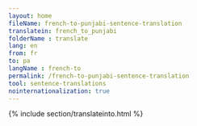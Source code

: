 ```yaml
---
layout: home
fileName: french-to-punjabi-sentence-translation
translatein: french_to_punjabi
folderName : translate
lang: en
from: fr
to: pa
langName : french-to
permalink: /french-to-punjabi-sentence-translation
tool: sentence-translations
nointernationalization: true
---
```

{% include section/translateinto.html %}
